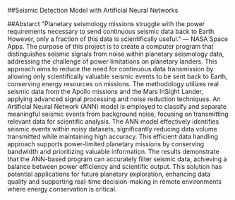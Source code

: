 ##Seismic Detection Model with Artificial Neural Networks

##Abstarct
"Planetary seismology missions struggle with the power requirements necessary to send continuous seismic data back to Earth. However, only a fraction of this data is scientifically useful." — NASA Space Apps.
The purpose of this project is to create a computer program that distinguishes seismic signals from noise within planetary seismology data, addressing the challenge of power limitations on planetary landers. This approach aims to reduce the need for continuous data transmission by allowing only scientifically valuable seismic events to be sent back to Earth, conserving energy resources on missions. The methodology utilizes real seismic data from the Apollo missions and the Mars InSight Lander, applying advanced signal processing and noise reduction techniques. An Artificial Neural Network (ANN) model is employed to classify and separate meaningful seismic events from background noise, focusing on transmitting relevant data for scientific analysis.  The ANN model effectively identifies seismic events within noisy datasets, significantly reducing data volume transmitted while maintaining high accuracy. This efficient data handling approach supports power-limited planetary missions by conserving bandwidth and prioritizing valuable information. The results demonstrate that the ANN-based program can accurately filter seismic data, achieving a balance between power efficiency and scientific output. This solution has potential applications for future planetary exploration, enhancing data quality and supporting real-time decision-making in remote environments where energy conservation is critical.
